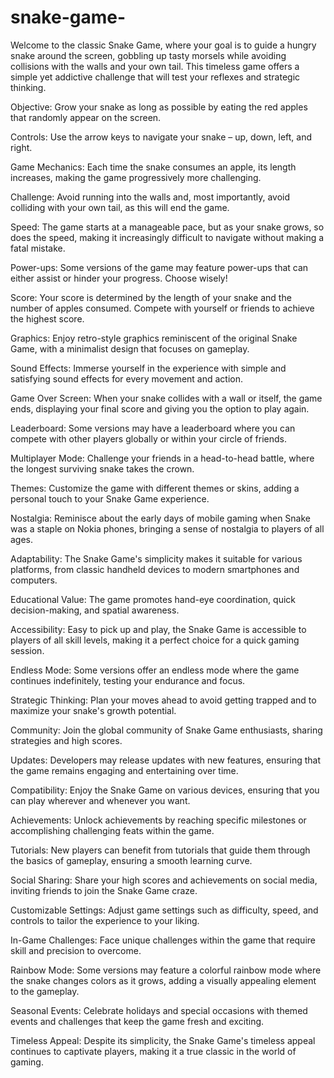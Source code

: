 # snake-game-
Welcome to the classic Snake Game, where your goal is to guide a hungry snake around the screen, gobbling up tasty morsels while avoiding collisions with the walls and your own tail. This timeless game offers a simple yet addictive challenge that will test your reflexes and strategic thinking.

Objective: Grow your snake as long as possible by eating the red apples that randomly appear on the screen.

Controls: Use the arrow keys to navigate your snake – up, down, left, and right.

Game Mechanics: Each time the snake consumes an apple, its length increases, making the game progressively more challenging.

Challenge: Avoid running into the walls and, most importantly, avoid colliding with your own tail, as this will end the game.

Speed: The game starts at a manageable pace, but as your snake grows, so does the speed, making it increasingly difficult to navigate without making a fatal mistake.

Power-ups: Some versions of the game may feature power-ups that can either assist or hinder your progress. Choose wisely!

Score: Your score is determined by the length of your snake and the number of apples consumed. Compete with yourself or friends to achieve the highest score.

Graphics: Enjoy retro-style graphics reminiscent of the original Snake Game, with a minimalist design that focuses on gameplay.

Sound Effects: Immerse yourself in the experience with simple and satisfying sound effects for every movement and action.

Game Over Screen: When your snake collides with a wall or itself, the game ends, displaying your final score and giving you the option to play again.

Leaderboard: Some versions may have a leaderboard where you can compete with other players globally or within your circle of friends.

Multiplayer Mode: Challenge your friends in a head-to-head battle, where the longest surviving snake takes the crown.

Themes: Customize the game with different themes or skins, adding a personal touch to your Snake Game experience.

Nostalgia: Reminisce about the early days of mobile gaming when Snake was a staple on Nokia phones, bringing a sense of nostalgia to players of all ages.

Adaptability: The Snake Game's simplicity makes it suitable for various platforms, from classic handheld devices to modern smartphones and computers.

Educational Value: The game promotes hand-eye coordination, quick decision-making, and spatial awareness.

Accessibility: Easy to pick up and play, the Snake Game is accessible to players of all skill levels, making it a perfect choice for a quick gaming session.

Endless Mode: Some versions offer an endless mode where the game continues indefinitely, testing your endurance and focus.

Strategic Thinking: Plan your moves ahead to avoid getting trapped and to maximize your snake's growth potential.

Community: Join the global community of Snake Game enthusiasts, sharing strategies and high scores.

Updates: Developers may release updates with new features, ensuring that the game remains engaging and entertaining over time.

Compatibility: Enjoy the Snake Game on various devices, ensuring that you can play wherever and whenever you want.

Achievements: Unlock achievements by reaching specific milestones or accomplishing challenging feats within the game.

Tutorials: New players can benefit from tutorials that guide them through the basics of gameplay, ensuring a smooth learning curve.

Social Sharing: Share your high scores and achievements on social media, inviting friends to join the Snake Game craze.

Customizable Settings: Adjust game settings such as difficulty, speed, and controls to tailor the experience to your liking.

In-Game Challenges: Face unique challenges within the game that require skill and precision to overcome.

Rainbow Mode: Some versions may feature a colorful rainbow mode where the snake changes colors as it grows, adding a visually appealing element to the gameplay.

Seasonal Events: Celebrate holidays and special occasions with themed events and challenges that keep the game fresh and exciting.

Timeless Appeal: Despite its simplicity, the Snake Game's timeless appeal continues to captivate players, making it a true classic in the world of gaming.

